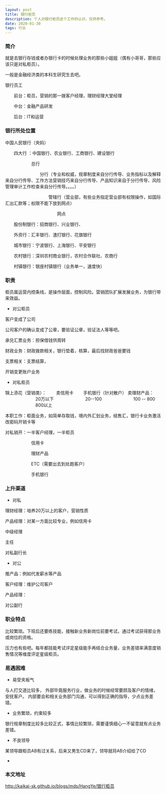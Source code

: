 ```yaml
---
layout: post
title: 银行柜员
description: 个人对银行柜员这个工作的认识，仅供参考。
date: 2020-01-30
tags: 行业   
---
```



### 简介

就是去银行存钱或者办银行卡的时候处理业务的那些小姐姐（偶有小哥哥，那些应该只是对私柜员）。

一般是金融经济类的本科生研究生去吧。

银行员工

&emsp;&emsp;前台：柜员，营销的那一拨客户经理，理财经理大堂经理
   
&emsp;&emsp;中台：金融产品研发
   
&emsp;&emsp;后台：IT和运营

### 银行所处位置

中国人民银行（央妈）

&emsp;&emsp;四大行 ：中国银行、农业银行、工商银行、建设银行
	
&emsp;&emsp;&emsp;&emsp;&emsp;&emsp;总行
    
&emsp;&emsp;&emsp;&emsp;&emsp;&emsp;&emsp;&emsp;分行（专业和权威，规章制度来自分行传导、业务指标以及解释来自分行传导、工作方法营销技巧来自分行传导、产品知识来自于分行传导、风险管理审计工作检查来自分行传导。。。。）		 
			
&emsp;&emsp;&emsp;&emsp;&emsp;&emsp;&emsp;&emsp;&emsp;&emsp;管辖行（营业部，有些业务指定营业部有权限操作，如国际汇出汇款等；权限不能下放到网点）
					
&emsp;&emsp;&emsp;&emsp;&emsp;&emsp;&emsp;&emsp;&emsp;&emsp;&emsp;&emsp;网点
					     
&emsp;&emsp;股份制银行：招商银行、兴业银行、
	
&emsp;&emsp;外资行：汇丰银行、渣打银行、花旗银行
	
&emsp;&emsp;城市银行：宁波银行、上海银行、平安银行
	
&emsp;&emsp;农村银行：深圳农村商业银行，农村合作联社、农商行
	
&emsp;&emsp;村镇银行：银座村镇银行（业务单一，速度快）

### 职责

柜员属运营内控条线，是操作层面，控制风险。营销团队扩展发展业务，为银行带来效益。

* 对公柜员

客户变成了公司

公司客户的确认变成了公章，要验证公章，验证法人等等吧。

承兑汇票业务：担保借钱供周转

财政业务：财政拨款相关，银行垫着，核算，最后找财政爸爸要钱

支票相关：支票结算，

开销变更账户业务

* 对私柜员

锦上添花（营销类）：
&emsp;&emsp;卖信用卡
&emsp;&emsp;手机银行（针对散户）
卖理财产品：
&emsp;&emsp;&emsp;&emsp;&emsp;&emsp;&emsp;20万以下
&emsp;&emsp;&emsp;&emsp;&emsp;&emsp;&emsp;20--100
&emsp;&emsp;&emsp;&emsp;&emsp;&emsp;&emsp;100 -- 800
&emsp;&emsp;&emsp;&emsp;&emsp;&emsp;&emsp;800以上		   

本职工作：柜面业务，如简单存取钱，境内外汇划业务，结售汇，银行卡业务激活改密码开销卡等



对私销开：一半客户经理，一半柜员
          
&emsp;&emsp;&emsp;&emsp;&emsp;&emsp;信用卡
		  
&emsp;&emsp;&emsp;&emsp;&emsp;&emsp;理财产品
		  
&emsp;&emsp;&emsp;&emsp;&emsp;&emsp;ETC（需要出去到处跑客户）
		  
&emsp;&emsp;&emsp;&emsp;&emsp;&emsp;手机银行
		  
		  


### 上升渠道

* 对私

理财经理：培养20万以上的客户，营销性质

产品经理：对某一方面比较专业，例如信用卡

中级经理

主任

对私副行长

* 对公

推产品：例如代发薪水等产品

客户经理：维护公司客户

产品经理：

对公副行

### 职业特点

比较繁琐。下班后还要练技能，接触新业务新岗位前要考试，通过考试获得那业务或岗位的资格。

压力也有些吧。每年都技能考试评定星级能手再结合业务量，业务差错率满意度销售情况等维度评定星级柜员。



### 易遇困难

* 易受夹板气

与人打交道比较多，
外部毕竟服务行业，做业务的时候经常要顾及客户的情绪，安抚客户。
内部要会和相关业务部门沟通，可以得到正确的指导，少点业务差错。

* 业务繁琐，约束较多

银行规章制度比较多比较正式，事情比较繁琐，需要谨慎细心一不留意就有点业务差错。

* 不良领导

某领导跟柜员AB有过关系，后来又男生CD来了，领导就将AB介绍给了CD

*

### 本文地址

http://kaikai-sk.github.io/blogs/mds/HangYe/银行柜员



